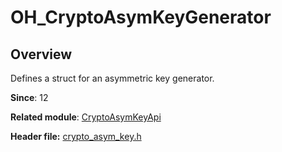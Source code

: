 # OH_CryptoAsymKeyGenerator

## Overview

Defines a struct for an asymmetric key generator.

**Since**: 12

**Related module**: [CryptoAsymKeyApi](capi-cryptoasymkeyapi.md)

**Header file:** [crypto_asym_key.h](capi-crypto-asym-key-h.md)
